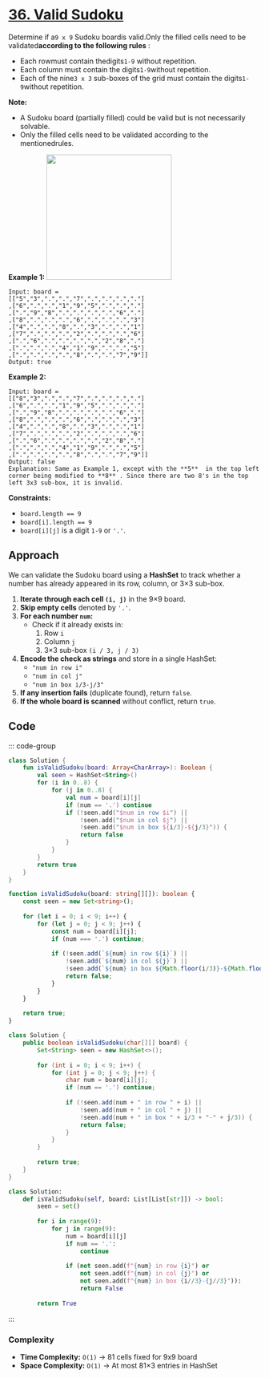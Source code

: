 # [36. Valid Sudoku](https://leetcode.com/problems/valid-sudoku/description/?envType=study-plan-v2&envId=top-interview-150)

Determine if a<code>9 x 9</code> Sudoku boardis valid.Only the filled cells need to be validated**according to the following rules** :

- Each rowmust contain thedigits<code>1-9</code> without repetition.
- Each column must contain the digits<code>1-9</code>without repetition.
- Each of the nine<code>3 x 3</code> sub-boxes of the grid must contain the digits<code>1-9</code>without repetition.

**Note:** 

- A Sudoku board (partially filled) could be valid but is not necessarily solvable.
- Only the filled cells need to be validated according to the mentionedrules.

**Example 1:** 
<img src="https://upload.wikimedia.org/wikipedia/commons/thumb/f/ff/Sudoku-by-L2G-20050714.svg/250px-Sudoku-by-L2G-20050714.svg.png" style="height: 250px; width: 250px;">

```
Input: board = 
[["5","3",".",".","7",".",".",".","."]
,["6",".",".","1","9","5",".",".","."]
,[".","9","8",".",".",".",".","6","."]
,["8",".",".",".","6",".",".",".","3"]
,["4",".",".","8",".","3",".",".","1"]
,["7",".",".",".","2",".",".",".","6"]
,[".","6",".",".",".",".","2","8","."]
,[".",".",".","4","1","9",".",".","5"]
,[".",".",".",".","8",".",".","7","9"]]
Output: true
```

**Example 2:** 

```
Input: board = 
[["8","3",".",".","7",".",".",".","."]
,["6",".",".","1","9","5",".",".","."]
,[".","9","8",".",".",".",".","6","."]
,["8",".",".",".","6",".",".",".","3"]
,["4",".",".","8",".","3",".",".","1"]
,["7",".",".",".","2",".",".",".","6"]
,[".","6",".",".",".",".","2","8","."]
,[".",".",".","4","1","9",".",".","5"]
,[".",".",".",".","8",".",".","7","9"]]
Output: false
Explanation: Same as Example 1, except with the **5**  in the top left corner being modified to **8** . Since there are two 8's in the top left 3x3 sub-box, it is invalid.
```

**Constraints:** 

- <code>board.length == 9</code>
- <code>board[i].length == 9</code>
- <code>board[i][j]</code> is a digit <code>1-9</code> or <code>'.'</code>.

## Approach

We can validate the Sudoku board using a **HashSet** to track whether a number has already appeared in its row, column, or 3×3 sub-box.

1. **Iterate through each cell `(i, j)`** in the 9×9 board.
2. **Skip empty cells** denoted by `'.'`.
3. **For each number `num`:**
   - Check if it already exists in:
     1. Row `i`
     2. Column `j`
     3. 3×3 sub-box `(i / 3, j / 3)`
4. **Encode the check as strings** and store in a single HashSet:
   - `"num in row i"`
   - `"num in col j"`
   - `"num in box i/3-j/3"`
5. **If any insertion fails** (duplicate found), return `false`.
6. **If the whole board is scanned** without conflict, return `true`.

## Code

::: code-group

```kotlin [Kotlin]
class Solution {
    fun isValidSudoku(board: Array<CharArray>): Boolean {
        val seen = HashSet<String>()
        for (i in 0..8) {
            for (j in 0..8) {
                val num = board[i][j]
                if (num == '.') continue
                if (!seen.add("$num in row $i") ||
                    !seen.add("$num in col $j") ||
                    !seen.add("$num in box ${i/3}-${j/3}")) {
                    return false
                }
            }
        }
        return true
    }
}
```

```typescript [TypeScript]
function isValidSudoku(board: string[][]): boolean {
    const seen = new Set<string>();
    
    for (let i = 0; i < 9; i++) {
        for (let j = 0; j < 9; j++) {
            const num = board[i][j];
            if (num === '.') continue;
            
            if (!seen.add(`${num} in row ${i}`) ||
                !seen.add(`${num} in col ${j}`) ||
                !seen.add(`${num} in box ${Math.floor(i/3)}-${Math.floor(j/3)}`)) {
                return false;
            }
        }
    }
    
    return true;
}
```

```java [Java]
class Solution {
    public boolean isValidSudoku(char[][] board) {
        Set<String> seen = new HashSet<>();
        
        for (int i = 0; i < 9; i++) {
            for (int j = 0; j < 9; j++) {
                char num = board[i][j];
                if (num == '.') continue;
                
                if (!seen.add(num + " in row " + i) ||
                    !seen.add(num + " in col " + j) ||
                    !seen.add(num + " in box " + i/3 + "-" + j/3)) {
                    return false;
                }
            }
        }
        
        return true;
    }
}
```

```python [Python]
class Solution:
    def isValidSudoku(self, board: List[List[str]]) -> bool:
        seen = set()
        
        for i in range(9):
            for j in range(9):
                num = board[i][j]
                if num == '.':
                    continue
                
                if (not seen.add(f"{num} in row {i}") or
                    not seen.add(f"{num} in col {j}") or
                    not seen.add(f"{num} in box {i//3}-{j//3}")):
                    return False
        
        return True
```

:::

### Complexity
- **Time Complexity:** `O(1)` → 81 cells fixed for 9x9 board  
- **Space Complexity:** `O(1)` → At most 81×3 entries in HashSet
